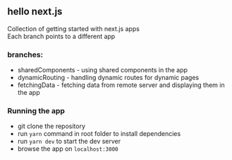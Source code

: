 ## hello next.js

Collection of getting started with next.js apps<br>
Each branch points to a different app

### branches:

- sharedComponents - using shared components in the app
- dynamicRouting - handling dynamic routes for dynamic pages
- fetchingData - fetching data from remote server and displaying them in the app

### Running the app

- git clone the repository
- run `yarn` command in root folder to install dependencies
- run `yarn dev` to start the dev server
- browse the app on `localhost:3000`
